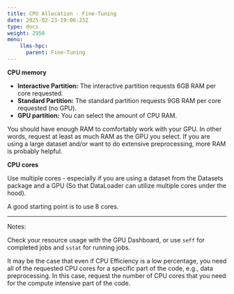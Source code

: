 ```yaml
---
title: CPU Allocation - Fine-Tuning
date: 2025-02-23-19:06:23Z
type: docs 
weight: 2950
menu: 
    llms-hpc:
      parent: Fine-Tuning
---
```



__CPU memory__
  * __Interactive Partition:__ The interactive partition requests 6GB RAM per core requested.
  * __Standard Partition:__ The standard partition requests 9GB RAM per core requested (no GPU).
  * __GPU partition:__  You can select the amount of CPU RAM.
  
You should have enough RAM to comfortably work with your GPU.
In other words, request at least as much RAM as the GPU you select.
If you are using a large dataset and/or want to do extensive preprocessing, more RAM is probably helpful.

__CPU cores__

Use multiple cores - especially if you are using a dataset from the Datasets package and a GPU (So that DataLoader can utilize multiple cores under the hood).

A good starting point is to use 8 cores.

---

Notes: 

Check your resource usage with the GPU Dashboard, or use `seff` for completed jobs and `sstat` for running jobs.

It may be the case that even if CPU Efficiency is a low percentage, you need all of the requested CPU cores for a specific part of the code, e.g., data preprocessing.
In this case, request the number of CPU cores that you need for the compute intensive part of the code.


